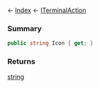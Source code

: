 ← [Index](Api-Index) ← [ITerminalAction](Sandbox.ModAPI.Interfaces.ITerminalAction)

### Summary

```csharp
public string Icon { get; }
```

### Returns

[string](System.String)

